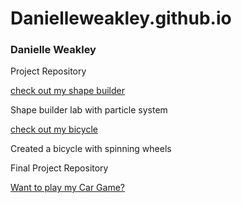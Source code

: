 # Danielleweakley.github.io

<h3> Danielle Weakley </h3>
<p> Project Repository</p>


[check out my shape builder](./BuildingShapes)

<p> Shape builder lab with particle system </p>

[check out my bicycle](./Bicycle)

<p> Created a bicycle with spinning wheels </p>

<p> Final Project Repository</p>

[Want to play my Car Game?](./finalproject)
